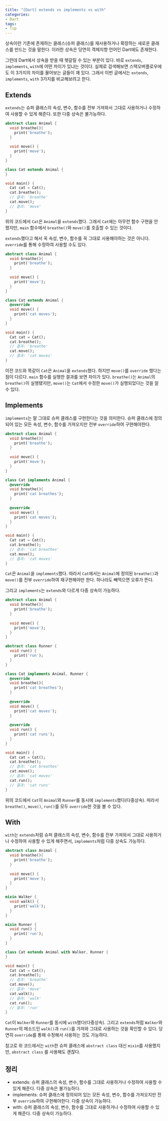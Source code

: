 ```yaml
---
title: "[Dart] extends vs implements vs with"
categories:
- Dart
tags:
- Tip
---
```


상속이란 기존에 존재하는 클래스(슈퍼 클래스)를 재사용하거나 확장하는 새로운 클래스를 만드는 것을 말한다. 이러한 상속은 당연히 객체지향 언어인 Dart에도 존재한다.

그런데 Dart에서 상속을 받을 때 헷갈릴 수 있는 부분이 있다. 바로 `extends`, `implements`, `with`에 어떤 차이가 있냐는 것이다. 실제로 검색해보면 스택오버플로우에도 이 3가지의 차이를 물어보는 글들이 꽤 있다. 그래서 이번 글에서는 `extends`, `implements`, `with` 3가지를 비교해보려고 한다.

## Extends

`extends`는 슈퍼 클래스의 속성, 변수, 함수를 전부 가져와서 그대로 사용하거나 수정하여 사용할 수 있게 해준다. 또한 다중 상속은 불가능하다.

``` dart
abstract class Animal {
  void breathe(){
    print('breathe');
  }
  
  void move() {
    print('move');
  }
}

class Cat extends Animal {
}

void main() {
  Cat cat = Cat();
  cat.breathe();
  // 결과: 'breathe'
  cat.move();
  // 결과: 'move'
}
```

위의 코드에서 `Cat`은 `Animal`을 `extends`했다. 그래서 `Cat`에는 아무런 함수 구현을 안 했지만, `main` 함수에서 `breathe()`와 `move()`를 호출할 수 있는 것이다.

`extends`했다고 해서 꼭 속성, 변수, 함수를 꼭 그대로 사용해야하는 것은 아니다. `override`를 통해 수정하여 사용할 수도 있다.

``` dart
abstract class Animal {
  void breathe(){
    print('breathe');
  }
  
  void move() {
    print('move');
  }
}

class Cat extends Animal {
  @override
  void move() {
    print('cat moves');
  }
}

void main() {
  Cat cat = Cat();
  cat.breathe();
  // 결과: 'breathe'
  cat.move();
  // 결과: 'cat moves'
}
```

이전 코드와 똑같이 `Cat`은 `Animal`을 `extends`했다. 하지만 `move()`를 `override` 했다는 점이 다르다. `main` 함수를 실행한 결과를 보면 차이가 있다. `breathe()`는 `Animal`의 `breathe()`이 실행됐지만, `move()`는 `Cat`에서 수정한 `move()`가 실행되었다는 것을 알 수 있다.

## Implements

`implements`는 말 그대로 슈퍼 클래스를 구현한다는 것을 의미한다. 슈퍼 클래스에 정의되어 있는 모든 속성, 변수, 함수를 가져오지만 전부 `override`하여 구현해야한다.

``` dart
abstract class Animal {
  void breathe(){
    print('breathe');
  }
  
  void move() {
    print('move');
  }
}

class Cat implements Animal {
  @override
  void breathe(){
    print('cat breathes');
  }
  
  @override
  void move() {
    print('cat moves');
  }
}

void main() {
  Cat cat = Cat();
  cat.breathe();
  // 결과: 'cat breathes'
  cat.move();
  // 결과: 'cat moves'
}
```

`Cat`은 `Animal`을 `implements`했다. 따라서 `Cat`에서는 `Animal`에 정의된 `breathe()`과 `move()`를 전부 `override`하여 재구현해야만 한다. 하나라도 빼먹으면 오류가 뜬다.

그리고 `implements`는 `extends`와 다르게 다중 상속이 가능하다.

``` dart
abstract class Animal {
  void breathe(){
    print('breathe');
  }
  
  void move() {
    print('move');
  }
}

abstract class Runner {
  void run() {
    print('run');
  }
}

class Cat implements Animal, Runner {
  @override
  void breathe(){
    print('cat breathes');
  }
  
  @override
  void move() {
    print('cat moves');
  }
  
  @override
  void run() {
    print('cat runs');
  }
}

void main() {
  Cat cat = Cat();
  cat.breathe();
  // 결과: 'cat breathes'
  cat.move();
  // 결과: 'cat moves'
  cat.run();
  // 결과: 'cat runs'
}
```

위의 코드에서 `Cat`이 `Animal`와 `Runner`를 동시에 `implements`했다(다중상속). 따라서 `breathe()`, `move()`, `run()`를 모두 `override`한 것을 볼 수 있다.

## With

`with`는 `extends`처럼 슈퍼 클래스의 속성, 변수, 함수를 전부 가져와서 그대로 사용하거나 수정하여 사용할 수 있게 해주면서,  `implements`처럼 다중 상속도 가능하다.

``` dart
abstract class Animal {
  void breathe(){
    print('breathe');
  }
  
  void move() {
    print('move');
  }
}

mixin Walker {
  void walk() {
    print('walk');
  }
}

mixin Runner {
  void run() {
    print('run');
  }
}

class Cat extends Animal with Walker, Runner {
}

void main() {
  Cat cat = Cat();
  cat.breathe();
  // 결과: 'breathe'
  cat.move();
  // 결과: 'move'
  cat.walk();
  // 결과: 'walk'
  cat.run();
  // 결과: 'run'
}
```

`Cat`이 `Walker`와 `Runner`를 동시에 `with`했다(다중상속). 그리고 `extends`처럼 `Walker`와 `Runner`의 메소드인 `walk()`과 `run()`를 가져와 그대로 사용하는 것을 확인할 수 있다. 당연히 `override`를 통해 수정해서 사용하는 것도 가능하다.

참고로 위 코드에서는 `with`한 슈퍼 클래스에 `abstract class` 대신 `mixin`를 사용했지만, `abstract class` 를 사용해도 괜찮다.

## 정리

* extends: 슈퍼 클래스의 속성, 변수, 함수를 그대로 사용하거나 수정하여 사용할 수 있게 해준다. 다중 상속은 불가능하다.
* implements: 슈퍼 클래스에 정의되어 있는 모든 속성, 변수, 함수를 가져오지만 전부 `override`하여 구현해야한다. 다중 상속이 가능하다.
* with: 슈퍼 클래스의 속성, 변수, 함수를 그대로 사용하거나 수정하여 사용할 수 있게 해준다. 다중 상속이 가능하다.
